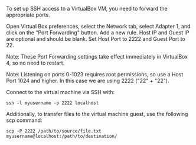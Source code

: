 To set up SSH access to a VirtualBox VM, you need to forward the appropriate ports.

Open Virtual Box preferences, select the Network tab, select Adapter 1, and click on the "Port Forwarding" button. Add a new rule. Host IP and Guest IP are optional and should be blank. Set Host Port to 2222 and Guest Port to 22.

Note: These Port Forwarding settings take effect immediately in VirtualBox 4, so no need to restart.

Note: Listening on ports 0-1023 requires root permissions, so use a Host Port 1024 and higher. In this case we are using 2222 ("22" + "22").

Connect to the virtual machine via SSH with:

```ssh -l myusername -p 2222 localhost```

Additionally, to transfer files to the virtual machine guest, use the following scp command:

```scp -P 2222 /path/to/source/file.txt myusername@localhost:/path/to/destination/```

<img alt="" src="/img/uploads/2012-02/virtual-box-ssh-port-forwarding.png" />